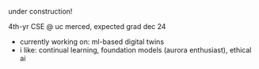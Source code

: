 under construction!

4th-yr CSE @ uc merced, expected grad dec 24
- currently working on: ml-based digital twins
- i like: continual learning, foundation models (aurora enthusiast), ethical ai
